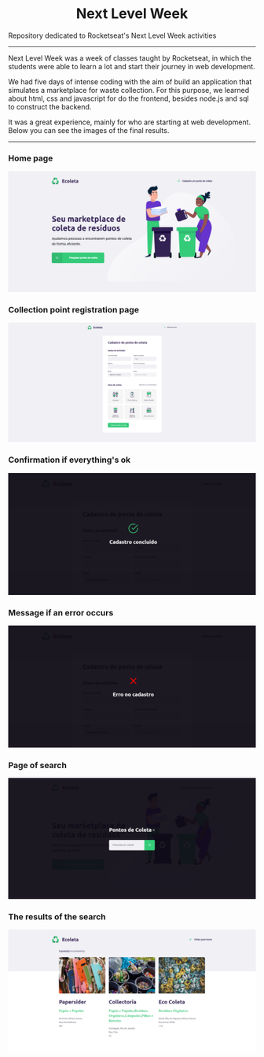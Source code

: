 <h1 align="center">Next Level Week</h1>
Repository dedicated to Rocketseat's Next Level Week activities

--------------------------------------------------------------------

Next Level Week was a week of classes taught by Rocketseat, in which the students were able to learn a lot and start their journey in web development. 

We had five days of intense coding with the aim of build an application that simulates a marketplace for waste collection. For this purpose, we learned about html, css and javascript for do the frontend, besides node.js and sql to construct the backend. 

It was a great experience, mainly for who are starting at web development. Below you can see the images of the final results.

--------------------------------------------------------------------

### Home page

![](images/home.png)

### Collection point registration page

![](images/create-point.png)

### Confirmation if everything's ok

![](images/created.png)

### Message if an error occurs

![](images/error.png)

### Page of search

![](images/search.png)

### The results of the search

![](images/search-results.png)

